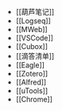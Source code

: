 - [[葫芦笔记]]
- [[Logseq]]
- [[MWeb]]
- [[VSCode]]
- [[Cubox]]
- [[滴答清单]]
- [[Eagle]]
- [[Zotero]]
- [[Alfred]]
- [[uTools]]
- [[Chrome]]